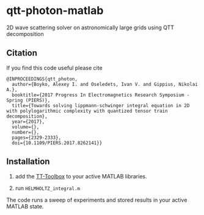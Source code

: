 # qtt-photon-matlab
2D wave scattering solver on astronomically large grids using QTT decomposition


## Citation
If you find this code useful please cite

```
@INPROCEEDINGS{qtt_photon,
  author={Boyko, Alexey I. and Oseledets, Ivan V. and Gippius, Nikolai A.},
  booktitle={2017 Progress In Electromagnetics Research Symposium - Spring (PIERS)}, 
  title={Towards solving lippmann-schwinger integral equation in 2D with polylogarithmic complexity with quantized tensor train decomposition}, 
  year={2017},
  volume={},
  number={},
  pages={2329-2333},
  doi={10.1109/PIERS.2017.8262141}}
```


## Installation
1. add the [TT-Toolbox](https://github.com/oseledets/TT-Toolbox) to your active MATLAB libraries.

2. run ```HELMHOLTZ_integral.m```

The code runs a sweep of experiments and stored results in your active MATLAB state. 
